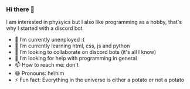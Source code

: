 ### Hi there 👋

I am interested in physyics but I also like programming as a hobby, that's why I started with a discord bot.

- 🔭 I’m currently unenployed :(
- 🌱 I’m currently learning html, css, js and python
- 👯 I’m looking to collaborate on discord bots (it's all I know)
- 🤔 I’m looking for help with programming in general
- 📫 How to reach me: don't
- 😄 Pronouns: he\him
- ⚡ Fun fact: Everything in the universe is either a potato or not a potato
